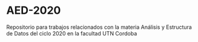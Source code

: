 # AED-2020
Repositorio para trabajos relacionados con la materia Análisis y Estructura de Datos del ciclo 2020 en la facultad UTN Cordoba
